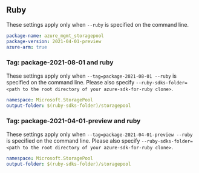 ## Ruby

These settings apply only when `--ruby` is specified on the command line.

```yaml
package-name: azure_mgmt_storagepool
package-version: 2021-04-01-preview
azure-arm: true
```

### Tag: package-2021-08-01 and ruby

These settings apply only when `--tag=package-2021-08-01 --ruby` is specified on the command line.
Please also specify `--ruby-sdks-folder=<path to the root directory of your azure-sdk-for-ruby clone>`.

```yaml $(tag) == 'package-2021-08-01' && $(ruby)
namespace: Microsoft.StoragePool
output-folder: $(ruby-sdks-folder)/storagepool
```

### Tag: package-2021-04-01-preview and ruby

These settings apply only when `--tag=package-2021-04-01-preview --ruby` is specified on the command line.
Please also specify `--ruby-sdks-folder=<path to the root directory of your azure-sdk-for-ruby clone>`.

```yaml $(tag) == 'package-2021-04-01-preview' && $(ruby)
namespace: Microsoft.StoragePool
output-folder: $(ruby-sdks-folder)/storagepool
```
